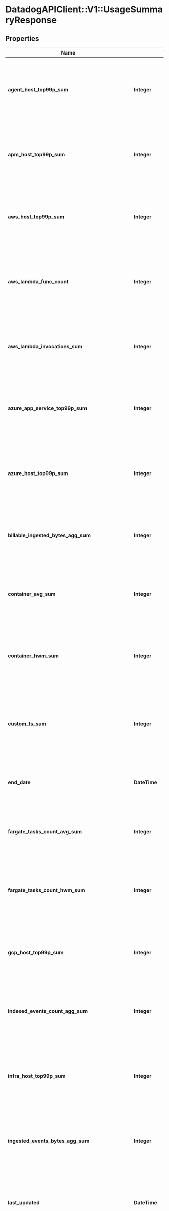 # DatadogAPIClient::V1::UsageSummaryResponse

## Properties

Name | Type | Description | Notes
------------ | ------------- | ------------- | -------------
**agent_host_top99p_sum** | **Integer** | Shows the 99th percentile of all agent hosts over all hours in the current month(s) for all organizations. | [optional] 
**apm_host_top99p_sum** | **Integer** | Shows the 99th percentile of all distinct APM hosts over all hours in the current month(s) for all organizations. | [optional] 
**aws_host_top99p_sum** | **Integer** | Shows the 99th percentile of all AWS hosts over all hours in the current month(s) for all organizations. | [optional] 
**aws_lambda_func_count** | **Integer** | Shows the average of the number of functions that executed 1 or more times each hour in the current month(s) for all organizations. | [optional] 
**aws_lambda_invocations_sum** | **Integer** | Shows the sum of all AWS Lambda invocations over all hours in the current month(s) for all organizations. | [optional] 
**azure_app_service_top99p_sum** | **Integer** | Shows the 99th percentile of all Azure app services over all hours in the current month(s) for all organizations. | [optional] 
**azure_host_top99p_sum** | **Integer** | Shows the 99th percentile of all Azure hosts over all hours in the current month(s) for all organizations. | [optional] 
**billable_ingested_bytes_agg_sum** | **Integer** | Shows the sum of all log bytes ingested over all hours in the current month(s) for all organizations. | [optional] 
**container_avg_sum** | **Integer** | Shows the average of all distinct containers over all hours in the current month(s) for all organizations. | [optional] 
**container_hwm_sum** | **Integer** | Shows the high watermark of all distinct containers over all hours in the current month(s) for all organizations. | [optional] 
**custom_ts_sum** | **Integer** | Shows the average number of distinct custom metrics over all hours in the current month(s) for all organizations. | [optional] 
**end_date** | **DateTime** | Shows the last date of usage in the current month(s) for all organizations. | [optional] 
**fargate_tasks_count_avg_sum** | **Integer** | Shows the average of all Fargate tasks over all hours in the current month(s) for all organizations. | [optional] 
**fargate_tasks_count_hwm_sum** | **Integer** | Shows the high watermark of all Fargate tasks over all hours in the current month(s) for all organizations. | [optional] 
**gcp_host_top99p_sum** | **Integer** | Shows the 99th percentile of all GCP hosts over all hours in the current month(s) for all organizations. | [optional] 
**indexed_events_count_agg_sum** | **Integer** | Shows the sum of all log events indexed over all hours in the current month(s) for all organizations. | [optional] 
**infra_host_top99p_sum** | **Integer** | Shows the 99th percentile of all distinct infrastructure hosts over all hours in the current month(s) for all organizations. | [optional] 
**ingested_events_bytes_agg_sum** | **Integer** | Shows the sum of all log bytes ingested over all hours in the current month(s) for all organizations. | [optional] 
**last_updated** | **DateTime** | Shows the the most recent hour in the current month(s) for all organizations for which all usages were calculated. | [optional] 
**netflow_indexed_events_count_agg_sum** | **Integer** | Shows the sum of all Network flows indexed over all hours in the current month(s) for all organizations. | [optional] 
**npm_host_top99p_sum** | **Integer** | Shows the 99th percentile of all distinct Networks hosts over all hours in the current month(s) for all organizations. | [optional] 
**profiling_container_agent_count_avg** | **Integer** | Shows the average number of profiled containers over all hours in the current month(s) for all organizations. | [optional] 
**profiling_host_count_top99p_sum** | **Integer** | Shows the 99th percentile of all profiled hosts over all hours in the current month(s) for all organizations. | [optional] 
**rum_session_count_agg_sum** | **Integer** | Shows the sum of all RUM Sessions over all hours in the current month(s) for all organizations. | [optional] 
**start_date** | **DateTime** | Shows the first date of usage in the current month(s) for all organizations. | [optional] 
**synthetics_browser_check_calls_count_agg_sum** | **Integer** | Shows the sum of all Synthetic browser tests over all hours in the current month(s) for all organizations. | [optional] 
**synthetics_check_calls_count_agg_sum** | **Integer** | Shows the sum of all Synthetic API tests over all hours in the current month(s) for all organizations. | [optional] 
**trace_search_indexed_events_count_agg_sum** | **Integer** | Shows the sum of all analyzed spans indexed over all hours in the current month(s) for all organizations. | [optional] 
**twol_ingested_events_bytes_agg_sum** | **Integer** | Shows the sum of all tracing without limits bytes ingested over all hours in the current month(s) for all organizations. | [optional] 
**usage** | [**Array&lt;UsageSummaryDate&gt;**](UsageSummaryDate.md) | An array of objects regarding hourly usage. | [optional] 

## Code Sample

```ruby
require 'DatadogAPIClient::V1'

instance = DatadogAPIClient::V1::UsageSummaryResponse.new(agent_host_top99p_sum: null,
                                 apm_host_top99p_sum: null,
                                 aws_host_top99p_sum: null,
                                 aws_lambda_func_count: null,
                                 aws_lambda_invocations_sum: null,
                                 azure_app_service_top99p_sum: null,
                                 azure_host_top99p_sum: null,
                                 billable_ingested_bytes_agg_sum: null,
                                 container_avg_sum: null,
                                 container_hwm_sum: null,
                                 custom_ts_sum: null,
                                 end_date: null,
                                 fargate_tasks_count_avg_sum: null,
                                 fargate_tasks_count_hwm_sum: null,
                                 gcp_host_top99p_sum: null,
                                 indexed_events_count_agg_sum: null,
                                 infra_host_top99p_sum: null,
                                 ingested_events_bytes_agg_sum: null,
                                 last_updated: null,
                                 netflow_indexed_events_count_agg_sum: null,
                                 npm_host_top99p_sum: null,
                                 profiling_container_agent_count_avg: null,
                                 profiling_host_count_top99p_sum: null,
                                 rum_session_count_agg_sum: null,
                                 start_date: null,
                                 synthetics_browser_check_calls_count_agg_sum: null,
                                 synthetics_check_calls_count_agg_sum: null,
                                 trace_search_indexed_events_count_agg_sum: null,
                                 twol_ingested_events_bytes_agg_sum: null,
                                 usage: null)
```


